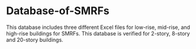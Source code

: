 # Database-of-SMRFs
This database includes three different Excel files for low-rise, mid-rise, and high-rise buildings for SMRFs. This database is verified for 2-story, 8-story and 20-story buildings.
